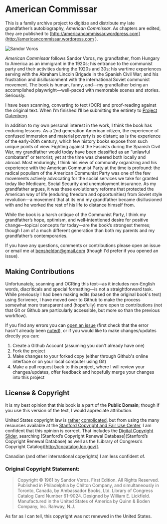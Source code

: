 American Commissar
==================

This is a family archive project to digitize and distribute my late grandfather’s autobiography, _American Commissar_. As chapters are edited, they are published to [http://americancommissar.wordpress.com](http://americancommissar.wordpress.com
).


![Sandor Voros](https://raw.github.com/bensheldon/american-commissar/master/images/sandor-smile.png)

_American Commissar_ follows Sandor Voros, my grandfather, from Hungary to America as an immigrant in the 1920s; his entrance to the communist party and their activities during the 1920s and 30s; his wartime experiences serving with the Abraham Lincoln Brigade in the Spanish Civil War; and his frustration and disillusionment with the international Soviet communist movement. The book is human, funny, and—my grandfather being an accomplished playwright—well-paced with memorable scenes and stories. Seriously.

I have been scanning, converting to text (OCR) and proof-reading against the original text. When I’m finished I’ll be submitting the entirety to [Project Gutenberg](http://www.gutenberg.org/wiki/Main_Page).

In addition to my own personal interest in the work, I think the book has enduring lessons. As a 2nd generation American citizen, the experience of confused immersion and material poverty is so distant; as is the experience of the early-20th century, which few history books expose from such unique points of view. Fighting against the Fascists during the Spanish Civil War, my grandfather would today have been classified as an “unlawful combatant” or terrorist; yet at the time was cheered both locally and abroad. Most enduringly, I think his view of community organizing and his experience with the American Communist Party at the time is profound: the radical populism of the American Communist Party was one of the few movements actively advocating for the social services we take for granted today like Medicare, Social Security and unemployment insurance. As my grandfather argues, it was these evolutionary reforms that protected the American way of life (enduring freedom and opportunities) from Soviet style revolution—a movement that at its end my grandfather became disillusioned with and he worked the rest of his life to distance himself from.

While the book is a harsh critique of the Communist Party, I think my grandfather’s hope, optimism, and well-intentioned desire for positive change—topical concepts for today—are the book’s strongest themes; though I am of a much different generation than both my parents and my grandfather’s contemporaries.

If you have any questions, comments or contributions please open an issue or email me at bensheldon@gmail.com (though I'd prefer if you opened an issue).

Making Contributions
--------------------

Unfortunately, scanning and OCRing this text—as it includes non-English words, diacriticals and special formatting—is not a straightforward task. While previously I had been making edits (based on the original book's text) using Scrivener, I have moved over to Github to make the process somewhat more transparent and (hopefully) more open to contributions (not that Git or Github are particularly accessible, but more so than the previous workflow). 

If you find any errors you can [open an issue](https://github.com/bensheldon/american-commissar/issues/new) (first check that the error hasn't already been [noted](https://github.com/bensheldon/american-commissar/issues)), or if you would like to make changes/updates directly you can:

1. Create a Github Account (assuming you don't already have one)
2. Fork the project
3. Make changes to your forked copy (either through Github's online interface or on your local computer using Git)
4. Make a pull request back to this project, where I will review your changes/updates, offer feedback and hopefully merge your changes into this project


License & Copyright
-------------------

It is my best opinion that this book is a part of the **Public Domain**; though if you use this version of the text, I would appreciate attribution. 

United States copyright law is [rather](http://www.llrx.com/features/digitization.htm) [complicated](http://fairuse.stanford.edu/Copyright_and_Fair_Use_Overview/chapter8/index.html), but from using the many resources available at the [Stanford Copyright and Fair Use Center](http://fairuse.stanford.edu/), I am confident that this opinion is correct. That includes the [Digital Copyright Slider](http://librarycopyright.net/digitalslider/), searching [Stanford’s Copyright Renewal Database](Stanford’s Copyright Renewal Database) as well as the (Library of Congress’s Copyright Catalog)[http://cocatalog.loc.gov/].

Canadian (and other international copyrights) I am less confident of.

### Original Copyright Statement:

> Copyright © 1961 by Sandor Voros. First Edition. All Rights Reserved. Published in Philadelphia by Chilton Company, and simultaneously in Toronto, Canada, by Ambassador Books, Ltd. Library of Congress Catalog Card Number 61-9024. Designed by William E. Lickfield. Manufactured in the United States of America by Quinn & Boden Company, Inc. Rahway, N.J.

As far as I can tell, this copyright was not renewed in the United States.


 



